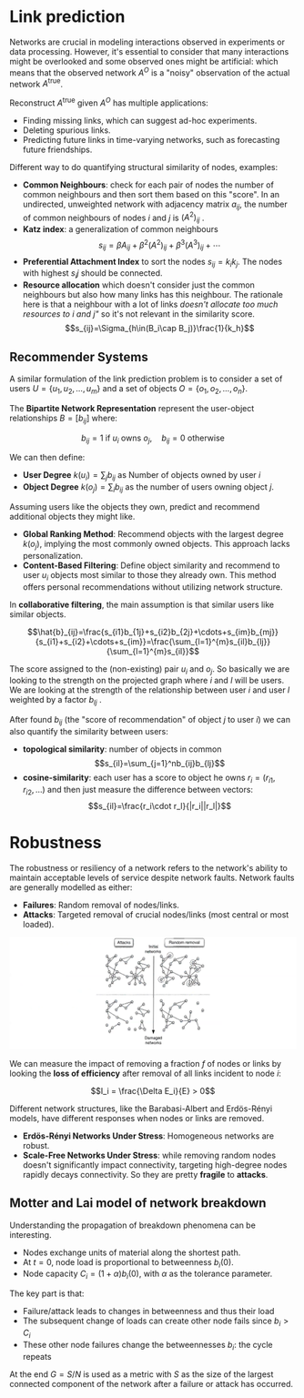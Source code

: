 # Link prediction

Networks are crucial in modeling interactions observed in experiments or data processing. However, it's essential to consider that many interactions might be overlooked and some observed ones might be artificial: which means that the observed network $A^O$ is a "noisy" observation of the actual network $A^{\text{true}}$.

Reconstruct $A^{\text{true}}$ given $A^O$ has multiple applications:

- Finding missing links, which can suggest ad-hoc experiments.
- Deleting spurious links.
- Predicting future links in time-varying networks, such as forecasting future friendships.

Different way to do quantifying structural similarity of nodes, examples:

- **Common Neighbours**: check for each pair of nodes the number of common neighbours and then sort them based on this "score". In an undirected, unweighted network with adjacency matrix $a_{ij}$, the number of common neighbours of nodes $i$ and $j$ is $(A^2)_{ij}$ .
- **Katz index**: a generalization of common neighbours $$s_{ij}=\beta A_{ij}+\beta^2(A^2)_{ij}+\beta^3(A^3)_{ij}+\cdots$$
- **Preferential Attachment Index** to sort the nodes $s_{ij} = k_i k_j$. The nodes with highest $s_ij$ should be connected.
- **Resource allocation** which doesn't consider just the common neighbours but also how many links has this neighbour. The rationale here is that a neighbour with a lot of links *doesn't allocate too much resources to $i$ and $j$"* so it's not relevant in the similarity score. $$s_{ij}=\Sigma_{h\in(B_i\cap B_j)}\frac{1}{k_h}$$


## Recommender Systems


A similar formulation of the link prediction problem is to consider a set of users $U = \{u_1, u_2, \ldots, u_m\}$ and a set of objects $O = \{o_1, o_2, \ldots, o_n\}$.

The **Bipartite Network Representation** represent the user-object relationships $B = [b_{ij}]$ where:
  
$$b_{ij} = 1 \text{ if } u_i \text{ owns } o_j, \quad b_{ij} = 0 \text{ otherwise }$$

We can then define:

- **User Degree** $k(u_i) = \sum_j b_{ij}$ as Number of objects owned by user $i$ 
- **Object Degree** $k(o_j) = \sum_i b_{ij}$ as the number of users owning object $j$.
  
Assuming users like the objects they own, predict and recommend additional objects they might like.

- **Global Ranking Method**: Recommend objects with the largest degree $k(o_j)$, implying the most commonly owned objects. This approach lacks personalization.
- **Content-Based Filtering**: Define object similarity and recommend to user $u_i$ objects most similar to those they already own. This method offers personal recommendations without utilizing network structure.

In **collaborative filtering**, the main assumption is that similar users like similar objects.

$$\hat{b}_{ij}=\frac{s_{i1}b_{1j}+s_{i2}b_{2j}+\cdots+s_{im}b_{mj}}{s_{i1}+s_{i2}+\cdots+s_{im}}=\frac{\sum_{l=1}^{m}s_{il}b_{lj}}{\sum_{l=1}^{m}s_{il}}$$

The score assigned to the (non-existing) pair $u_i$ and $o_j$. So basically we are looking to the strength on the projected graph where $i$ and $l$ will be users. We are looking at the strength of the relationship between user $i$ and user $l$ weighted by a factor $b_{lj}$ .


After found $b_{ij}$ (the "score of recommendation" of object $j$ to user $i$) we can also quantify the similarity between users:

- **topological similarity**: number of objects in common
$$s_{il}=\sum_{j=1}^nb_{ij}b_{lj}$$
- **cosine-similarity**: each user has a score to object he owns $r_i =(r_{i1},r_{i2},\dots)$  and then just measure the difference between vectors: $$s_{il}=\frac{r_i\cdot r_l}{|r_i||r_l|}$$

# Robustness 

The robustness or resiliency of a network refers to the network's ability to maintain acceptable levels of service despite network faults.
Network faults are generally modelled as either:

- **Failures**: Random removal of nodes/links.
- **Attacks**: Targeted removal of crucial nodes/links (most central or most loaded).

![](images/14c2dba6b57e8f6238473ab9b9c959f7.png)

We can measure the impact of removing a fraction $f$ of nodes or links by looking the **loss of efficiency** after removal of all links incident to node $i$:

$$I_i = \frac{\Delta E_i}{E} > 0$$

Different network structures, like the Barabasi-Albert and Erdös-Rényi models, have different responses when nodes or links are removed. 

- **Erdös-Rényi Networks Under Stress**: Homogeneous networks are robust.
- **Scale-Free Networks Under Stress**: while removing random nodes doesn't significantly impact connectivity, targeting high-degree nodes rapidly decays connectivity. So they are pretty **fragile** to **attacks**.

## Motter and Lai model of network breakdown

Understanding the propagation of breakdown phenomena can be interesting.

- Nodes exchange units of material along the shortest path.
- At $t=0$, node load is proportional to betweenness $b_i(0)$.
- Node capacity $C_i = (1 + \alpha) b_i(0)$, with $\alpha$ as the tolerance parameter.

The key part is that: 

- Failure/attack leads to changes in betweenness and thus their load
- The subsequent change of loads can create other node fails since $b_i>C_i$
- These other node failures change the betweennesses $b_i$: the cycle repeats 

At the end $G = S / N$ is used as a metric with $S$ as the size of the largest connected component of the network after a failure or attack has occurred.



